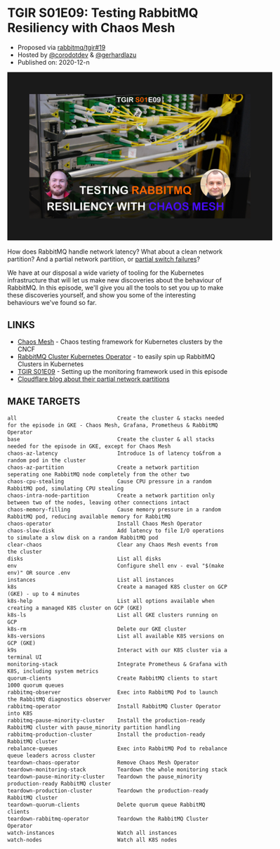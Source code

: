 # TGIR S01E09: Testing RabbitMQ Resiliency with Chaos Mesh

* Proposed via [rabbitmq/tgir#19](https://github.com/rabbitmq/tgir/issues/19)
* Hosted by [@corodotdev](https://twitter.com/corodotdev) & [@gerhardlazu](https://twitter.com/gerhardlazu)
* Published on: 2020-12-n

<a href="https://www.youtube.com/watch?v=y2HAJBiXsw0" target="_blank"><img src="tgire09thumb.png" border="50" /></a>

How does RabbitMQ handle network latency? What about a clean network partition? And a partial network partition, or [partial switch failures](https://blog.cloudflare.com/a-byzantine-failure-in-the-real-world/)?

We have at our disposal a wide variety of tooling for the Kubernetes infrastructure that will let us make new discoveries about the behaviour of RabbitMQ. In this episode, we'll give you all the tools to set you up to make these discoveries yourself, and show you some of the interesting behaviours we've found so far.

## LINKS
* [Chaos Mesh](https://chaos-mesh.org/) - Chaos testing framework for Kubernetes clusters by the CNCF
* [RabbitMQ Cluster Kubernetes Operator](https://github.com/rabbitmq/cluster-operator) - to easily spin up RabbitMQ Clusters in Kubernetes
* [TGIR S01E09](https://www.youtube.com/watch?v=NWISW6AwpOE) - Setting up the monitoring framework used in this episode
* [Cloudflare blog about their partial network partitions](https://blog.cloudflare.com/a-byzantine-failure-in-the-real-world/)


## MAKE TARGETS

```
all                                Create the cluster & stacks needed for the episode in GKE - Chaos Mesh, Grafana, Prometheus & RabbitMQ Operator
base                               Create the cluster & all stacks needed for the episode in GKE, except for Chaos Mesh
chaos-az-latency                   Introduce 1s of latency to&from a random pod in the cluster
chaos-az-partition                 Create a network partition seperating one RabbitMQ node completely from the other two
chaos-cpu-stealing                 Cause CPU pressure in a random RabbitMQ pod, simulating CPU stealing
chaos-intra-node-partition         Create a network partition only between two of the nodes, leaving other connections intact
chaos-memory-filling               Cause memory pressure in a random RabbitMQ pod, reducing available memory for RabbitMQ
chaos-operator                     Install Chaos Mesh Operator
chaos-slow-disk                    Add latency to file I/O operations to simulate a slow disk on a random RabbitMQ pod
clear-chaos                        Clear any Chaos Mesh events from the cluster
disks                              List all disks
env                                Configure shell env - eval "$(make env)" OR source .env
instances                          List all instances
k8s                                Create a managed K8S cluster on GCP (GKE) - up to 4 minutes
k8s-help                           List all options available when creating a managed K8S cluster on GCP (GKE)
k8s-ls                             List all GKE clusters running on GCP
k8s-rm                             Delete our GKE cluster
k8s-versions                       List all available K8S versions on GCP (GKE)
k9s                                Interact with our K8S cluster via a terminal UI
monitoring-stack                   Integrate Prometheus & Grafana with K8S, including system metrics
quorum-clients                     Create RabbitMQ clients to start 1000 quorum queues
rabbitmq-observer                  Exec into RabbitMQ Pod to launch the RabbitMQ diagnostics observer
rabbitmq-operator                  Install RabbitMQ Cluster Operator into K8S
rabbitmq-pause-minority-cluster    Install the production-ready RabbitMQ cluster with pause_minority partition handling
rabbitmq-production-cluster        Install the production-ready RabbitMQ cluster
rebalance-queues                   Exec into RabbitMQ Pod to rebalance queue leaders across cluster
teardown-chaos-operator            Remove Chaos Mesh Operator
teardown-monitoring-stack          Teardown the whole monitoring stack
teardown-pause-minority-cluster    Teardown the pause_minority production-ready RabbitMQ cluster
teardown-production-cluster        Teardown the production-ready RabbitMQ cluster
teardown-quorum-clients            Delete quorum queue RabbitMQ clients
teardown-rabbitmq-operator         Teardown the RabbitMQ Cluster Operator
watch-instances                    Watch all instances
watch-nodes                        Watch all K8S nodes
```
